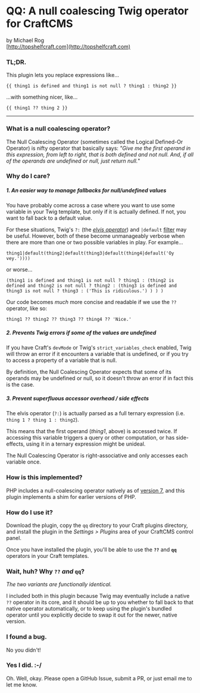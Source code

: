 # QQ: A null coalescing Twig operator for CraftCMS

by Michael Rog  
[http://topshelfcraft.com](http://topshelfcraft.com)



### TL;DR.

This plugin lets you replace expressions like...
```
{{ thing1 is defined and thing1 is not null ? thing1 : thing2 }}
```
...with something nicer, like...
```
{{ thing1 ?? thing 2 }}
``` 


   
* * *



### What is a null coalescing operator?

The Null Coalescing Operator (sometimes called the Logical Defined-Or Operator) is nifty operator that basically says: _"Give me the first operand in this expression, from left to right, that is both defined and not null. And, if all of the operands are undefined or null, just return null._"



### Why do I care?


##### 1. An easier way to manage fallbacks for null/undefined values

You have probably come across a case where you want to use some variable in your Twig template, but only if it is actually defined. If not, you want to fall back to a default value.

For these situations, Twig's `?:` (the [_elvis operator_](https://en.wikipedia.org/wiki/Elvis_operator)) and `|default` [filter](http://twig.sensiolabs.org/doc/filters/default.html) may be useful. However, both of these become unmanageably verbose when there are more than one or two possible variables in play. For example...
```
thing1|default(thing2|default(thing3|default(thing4|default('Oy vey.'))))
```
or worse...
```
(thing1 is defined and thing1 is not null ? thing1 : (thing2 is defined and thing2 is not null ? thing2 : (thing3 is defined and thing3 is not null ? thing3 : ('This is ridiculous.') ) ) )
```

Our code becomes _much_ more concise and readable if we use the `??` operator, like so:
```
thing1 ?? thing2 ?? thing3 ?? thing4 ?? 'Nice.'
```


##### 2. Prevents Twig errors if some of the values are undefined

If you have Craft's `devMode` or Twig's `strict_variables_check` enabled, Twig will throw an error if it encounters a variable that is undefined, or if you try to access a property of a variable that is null.

By definition, the Null Coalescing Operator expects that some of its operands may be undefined or null, so it doesn't throw an error if in fact this is the case.


##### 3. Prevent superfluous accessor overhead / side effects

The elvis operator (`?:`) is actually parsed as a full ternary expression (i.e. `thing 1 ? thing 1 : thing2`).

This means that the first operand (_thing1_, above) is accessed twice. If accessing this variable triggers a query or other computation, or has side-effects, using it in a ternary expression might be unideal.

The Null Coalescing Operator is right-associative and only accesses each variable once.



### How is this implemented?

PHP includes a null-coalescing operator natively as of [version 7](http://php.net/manual/en/language.operators.comparison.php), and this plugin implements a shim for earlier versions of PHP.



### How do I use it?

Download the plugin, copy the `qq` directory to your Craft plugins directory, and install the plugin in the _Settings > Plugins_ area of your CraftCMS control panel.

Once you have installed the plugin, you'll be able to use the **`??`** and **`qq`** operators in your Craft templates.

### Wait, huh? Why `??` _and_ `qq`?

_The two variants are functionally identical._

I included both in this plugin because Twig may eventually include a native `??` operator in its core, and it should be up to you whether to fall back to that native operator automatically, or to keep using the plugin's bundled operator until you explicitly decide to swap it out for the newer, native version.



### I found a bug.

No you didn't!


### Yes I did.  :-/

Oh. Well, okay. Please open a GitHub Issue, submit a PR, or just email me to let me know.